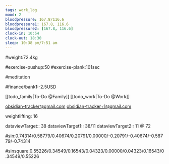 ```yaml
---
tags: work_log
mood: 2
bloodpressure: 167.8/116.6
bloodpressure1: 167.8, 116.6
bloodpressure2: [167.8, 116.6]
clock-in: 10:54
clock-out: 18:30
sleep: 10:38 pm/7:51 am
---
```


#weight:72.4kg

#exercise-pushup:50
#exercise-plank:101sec

#meditation



#finance/bank1:-2.5USD

[[todo_family|To-Do @Family]]
[[todo_work|To-Do @Work]]

obsidian-tracker@gmail.com
obsidian-tracker+1@gmail.com

weightlifting: 16

dataviewTarget:: 38
dataviewTarget1:: 38/11
dataviewTarget2:: 11 @ 72

#sin:0.74314/0.58779/0.40674/0.20791/0.00000/-0.20791/-0.40674/-0.58779/-0.74314

#sinsquare:0.55226/0.34549/0.16543/0.04323/0.00000/0.04323/0.16543/0.34549/0.55226

